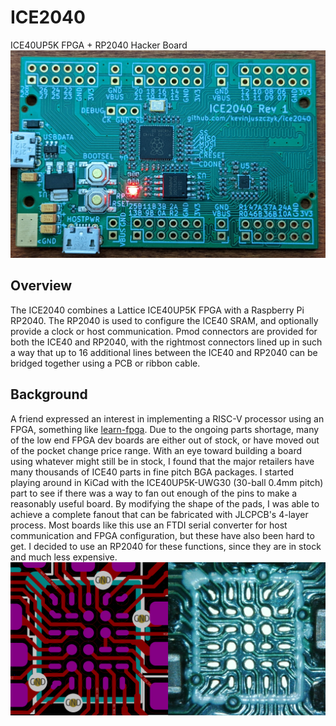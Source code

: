 # ICE2040
ICE40UP5K FPGA + RP2040 Hacker Board
![ice2040](./doc/ice2040.jpg)

## Overview
The ICE2040 combines a Lattice ICE40UP5K FPGA with a Raspberry Pi RP2040. The RP2040 is used to configure the ICE40 SRAM, and optionally provide a clock or host communication. Pmod connectors are provided for both the ICE40 and RP2040, with the rightmost connectors lined up in such a way that up to 16 additional lines between the ICE40 and RP2040 can be bridged together using a PCB or ribbon cable.

## Background
A friend expressed an interest in implementing a RISC-V processor using an FPGA, something like [learn-fpga](https://github.com/BrunoLevy/learn-fpga/blob/master/FemtoRV/TUTORIALS/FROM_BLINKER_TO_RISCV/README.md). Due to the ongoing parts shortage, many of the low end FPGA dev boards are either out of stock, or have moved out of the pocket change price range. With an eye toward building a board using whatever might still be in stock, I found that the major retailers have many thousands of ICE40 parts in fine pitch BGA packages. I started playing around in KiCad with the ICE40UP5K-UWG30 (30-ball 0.4mm pitch) part to see if there was a way to fan out enough of the pins to make a reasonably useful board. By modifying the shape of the pads, I was able to achieve a complete fanout that can be fabricated with JLCPCB's 4-layer process. Most boards like this use an FTDI serial converter for host communication and FPGA configuration, but these have also been hard to get. I decided to use an RP2040 for these functions, since they are in stock and much less expensive. 
![ice2040footprint](./doc/ice2040footprint.png)
